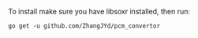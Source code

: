 To install make sure you have libsoxr installed, then run:
```
go get -u github.com/ZhangJYd/pcm_convertor
```

